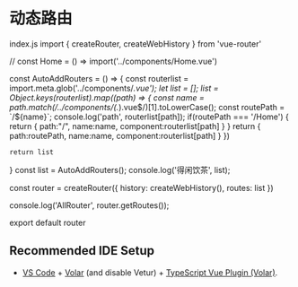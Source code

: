 # 动态路由

index.js
import { createRouter, createWebHistory } from 'vue-router'


// const Home = () => import('../components/Home.vue')

const AutoAddRouters = () => {
    const routerlist = import.meta.glob('../components/*.vue');
    let list = [];
    list =  Object.keys(routerlist).map((path) => {
        const name = path.match(/\.\.\/components\/(.*)\.vue$/)[1].toLowerCase();
        const routePath = `/${name}`;
        console.log('path', routerlist[path]);
        if(routePath === '/Home') {
          return {
            path:"/",
            name:name,
            component:routerlist[path]
          }
        }
        return {
            path:routePath,
            name:name,
            component:routerlist[path]
        }
    })

    return list
}
const list = AutoAddRouters();
console.log('得闲饮茶', list);

const router = createRouter({
    history: createWebHistory(),
    routes: list
})

console.log('AllRouter', router.getRoutes());


export default router

## Recommended IDE Setup

- [VS Code](https://code.visualstudio.com/) + [Volar](https://marketplace.visualstudio.com/items?itemName=Vue.volar) (and disable Vetur) + [TypeScript Vue Plugin (Volar)](https://marketplace.visualstudio.com/items?itemName=Vue.vscode-typescript-vue-plugin).

